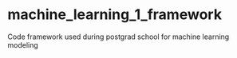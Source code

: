 # machine_learning_1_framework
Code framework used during postgrad school for machine learning modeling
